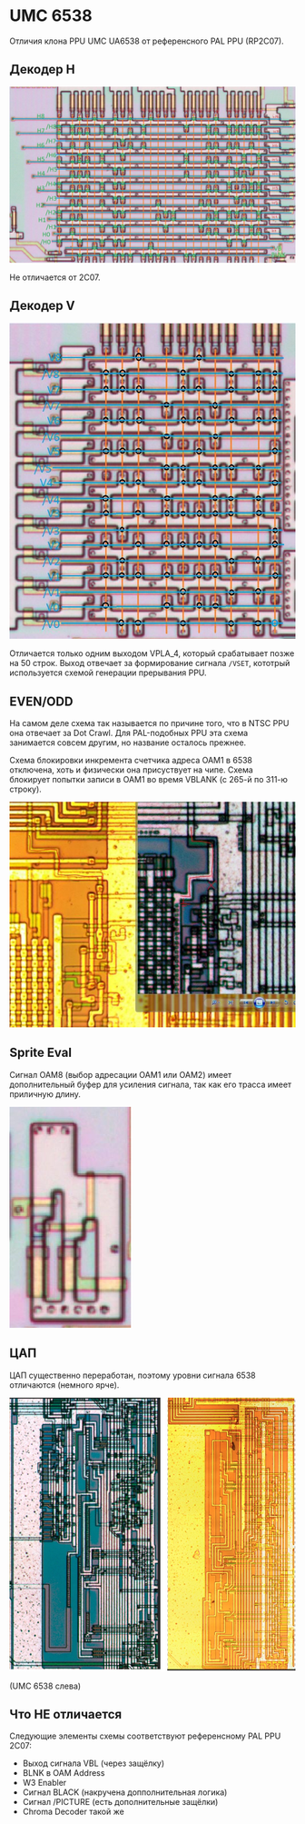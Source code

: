 # UMC 6538

Отличия клона PPU UMC UA6538 от референсного PAL PPU (RP2C07).

## Декодер H

![hpla](/BreakingNESWiki/imgstore/ppu/6538/hpla.jpg)

Не отличается от 2C07.

## Декодер V

![vpla](/BreakingNESWiki/imgstore/ppu/6538/vpla.jpg)

Отличается только одним выходом VPLA_4, который срабатывает позже на 50 строк. Выход отвечает за формирование сигнала `/VSET`, кототрый используется схемой генерации прерывания PPU.

## EVEN/ODD

На самом деле схема так называется по причине того, что в NTSC PPU она отвечает за Dot Crawl. Для PAL-подобных PPU эта схема занимается совсем другим, но название осталось прежнее.

Схема блокировки инкремента счетчика адреса ОАМ1 в 6538 отключена, хоть и физически она присуствует на чипе. Схема блокирует попытки записи в ОАМ1 во время VBLANK (с 265-й по 311-ю строку).

![odd-even-zomg-6538](/BreakingNESWiki/imgstore/ppu/6538/odd-even-zomg-6538.jpg)

## Sprite Eval

Сигнал OAM8 (выбор адресации ОАМ1 или ОАМ2) имеет дополнительный буфер для усиления сигнала, так как его трасса имеет приличную длину.

![oam8-buff](/BreakingNESWiki/imgstore/ppu/6538/oam8-buff.jpg)

## ЦАП

ЦАП существенно переработан, поэтому уровни сигнала 6538 отличаются (немного ярче).

![dac](/BreakingNESWiki/imgstore/ppu/6538/dac.jpg)

(UMC 6538 слева)

## Что НЕ отличается

Следующие элементы схемы соответствуют референсному PAL PPU 2C07:

- Выход сигнала VBL (через защёлку)
- BLNK в OAM Address
- W3 Enabler
- Сигнал BLACK (накручена допполнительная логика)
- Сигнал /PICTURE (есть дополнительные защёлки)
- Chroma Decoder такой же

